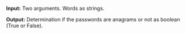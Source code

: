 **Input:**  Two arguments. Words as strings. 

**Output:** Determination if the passwords are anagrams or not as boolean (True or False).
